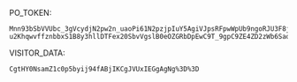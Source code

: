 PO_TOKEN:
```
Mnn93bSbVVUbc_3gVcydjN2pw2n_uaoPi61N2pzjpIuY5AgiVJpsRFpwWpUb9ngoRJU3F8j1eyYsX8kzn-u2KhqwvffznbbxS1B8y3hllDTFex20SbvVgslB0eOZGRbDpEwC9T_9gpC9ZE4ZD2zWb6SaqpGbcyP2tbQh
```
VISITOR_DATA:
```
CgtHY0NsamZ1c0p5byij94fABjIKCgJVUxIEGgAgNg%3D%3D
```
